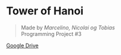 # Tower of Hanoi
> Made by *Marcelino, Nicolai og Tobias*  
Programming Project #3


[Google Drive](https://drive.google.com/drive/u/0/folders/1Mshbp-jc6WoJMThaiGzYdT_CdEgzw78r)
